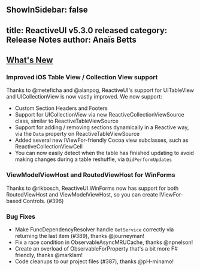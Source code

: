 ShowInSidebar: false
---
title: ReactiveUI v5.3.0 released
category: Release Notes
author: Anaïs Betts
---

## [What's New](https://github.com/reactiveui/ReactiveUI/compare/5.2.0...5.3.0)

### Improved iOS Table View / Collection View support

Thanks to @meteficha and @alanpog, ReactiveUI's support for UITableView and UICollectionView is now vastly improved. We now support:
- Custom Section Headers and Footers
- Support for UICollectionView via new ReactiveCollectionViewSource class, similar to ReactiveTableViewSource
- Support for adding / removing sections dynamically in a Reactive way, via the `Data` property on ReactiveTableViewSource
- Added several new IViewFor-friendly Cocoa view subclasses, such as ReactiveCollectionViewCell
- You can now easily detect when the table has finished updating to avoid making changes during a table reshuffle, via `DidPerformUpdates`

### ViewModelViewHost and RoutedViewHost for WinForms

Thanks to @rikbosch, ReactiveUI.WinForms now has support for both RoutedViewHost and ViewModelViewHost, so you can create IViewFor-based Controls. (#396) 

### Bug Fixes
- Make FuncDependencyResolver handle `GetService` correctly via returning the last item (#389), thanks @journeyman!
- Fix a race condition in ObservableAsyncMRUCache, thanks @npnelson!
- Create an overload of ObservableForProperty that's a bit more F# friendly, thanks @marklam!
- Code cleanups to our project files (#387), thanks @pH-minamo!
